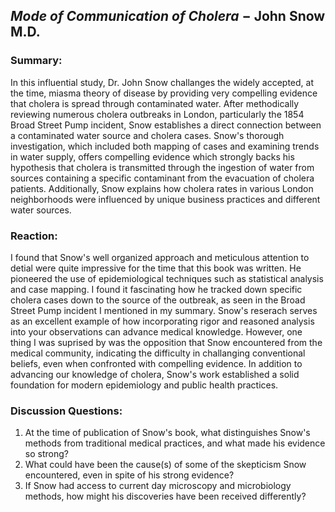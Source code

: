 ## *Mode of Communication of Cholera* $-$ John Snow M.D.

### Summary:
In this influential study, Dr. John Snow challanges the widely accepted, at the time, miasma theory of disease by providing very compelling evidence that cholera is spread through contaminated water. After methodically reviewing numerous cholera outbreaks in London, particularly the 1854 Broad Street Pump incident, Snow establishes a direct connection between a contaminated water source and cholera cases. Snow's thorough investigation, which included both mapping of cases and examining trends in water supply, offers compelling evidence which strongly backs his hypothesis that cholera is transmitted through the ingestion of water from sources containing a specific contaminant from the evacuation of cholera patients. Additionally, Snow explains how cholera rates in various London neighborhoods were influenced by unique business practices and different water sources.

### Reaction:
I found that Snow's well organized approach and meticulous attention to detial were quite impressive for the time that this book was written. He pioneered the use of epidemiological techniques such as statistical analysis and case mapping. I found it fascinating how he tracked down specific cholera cases down to the source of the outbreak, as seen in the Broad Street Pump incident I mentioned in my summary. Snow's reserach serves as an excellent example of how incorporating rigor and reasoned analysis into your observations can advance medical knowledge. However, one thing I was suprised by was the opposition that Snow encountered from the medical community, indicating the difficulty in challanging conventional beliefs, even when confronted with compelling evidence. In addition to advancing our knowledge of cholera, Snow's work established a solid foundation for modern epidemiology and public health practices.

### Discussion Questions:
1. At the time of publication of Snow's book, what distinguishes Snow's methods from traditional medical practices, and what made his evidence so strong?
2. What could have been the cause(s) of some of the skepticism Snow encountered, even in spite of his strong evidence?
3. If Snow had access to current day microscopy and microbiology methods, how might his discoveries have been received differently?
